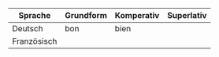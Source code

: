
| Sprache     | Grundform | Komperativ | Superlativ |
| ----------- | --------- | ---------- | ---------- |
| Deutsch     | bon       | bien       |            |
| Französisch |           |            |            |





